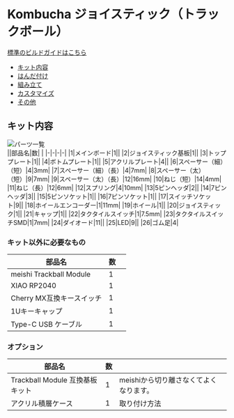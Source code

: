 # Kombucha ジョイスティック（トラックボール）
[標準のビルドガイドはこちら](README.md)
- [キット内容](#キット内容)
- [はんだ付け](#はんだ付け)
- [組み立て](#組み立て)
- [カスタマイズ](#カスタマイズ)
- [その他](#その他)

## キット内容
![パーツ一覧](img/IMG_4844.jpg)  
||部品名|数| |
|-|-|-|-|
|1|メインボード|1||
|2|ジョイスティック基板|1||
|3|トッププレート|1||
|4|ボトムプレート|1||
|5|アクリルプレート|4||
|6|スペーサー（細）（短）|4|3mm|
|7|スペーサー（細）（長）|4|7mm|
|8|スペーサー（太）（短）|9|7mm|
|9|スペーサー（太）（長）|12|16mm|
|10|ねじ（短）|14|4mm|
|11|ねじ（長）|12|6mm|
|12|スプリング|4|10mm|
|13|5ピンヘッダ|2||
|14|7ピンヘッダ|3||
|15|5ピンソケット|1||
|16|7ピンソケット|1||
|17|スイッチソケット|9||
|18|ホイールエンコーダー|1|11mm|
|19|ホイール|1||
|20|ジョイスティック|1||
|21|キャップ|1||
|22|タクタイルスイッチ|1|7.5mm|
|23|タクタイルスイッチSMD|1|7mm|
|24|ダイオード|11||
|25|LED|9||
|26|ゴム足|4|

### キット以外に必要なもの
|部品名|数||
|-|-|-|
|meishi Trackball Module|1||
|XIAO RP2040|1||
|Cherry MX互換キースイッチ|1||
|1Uキーキャップ|1||
|Type-C USB ケーブル|1||
 
### オプション
|部品名|数||
|-|-|-|
|Trackball Module 互換基板キット|1|meishiから切り離さなくてよくなります。|
|アクリル積層ケース|1|取り付け方法|
